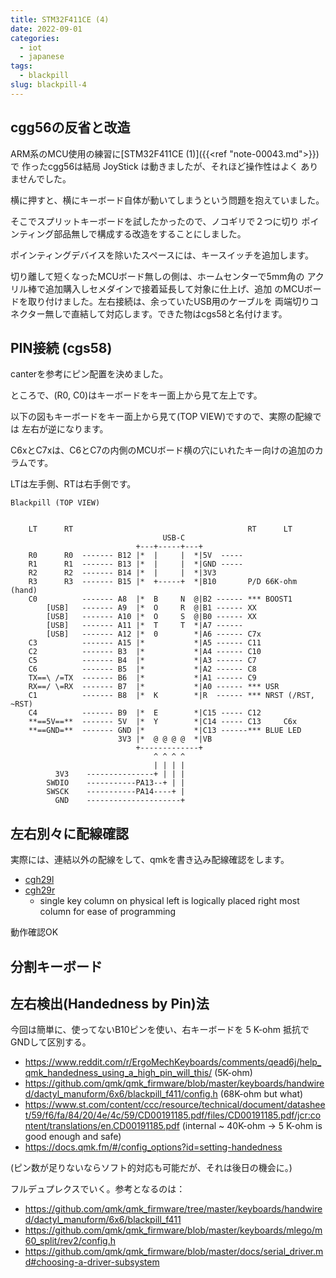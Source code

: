 ```yaml
---
title: STM32F411CE (4)
date: 2022-09-01
categories:
  - iot
  - japanese
tags:
  - blackpill
slug: blackpill-4
---
```


## cgg56の反省と改造

ARM系のMCU使用の練習に[STM32F411CE (1)]({{<ref "note-00043.md">}})で
作ったcgg56は結局 JoyStick は動きましたが、それほど操作性はよく
ありませんでした。

横に押すと、横にキーボード自体が動いてしまうという問題を抱えていました。

そこでスプリットキーボードを試したかったので、ノコギリで２つに切り
ポインティング部品無しで構成する改造をすることにしました。

ポインティングデバイスを除いたスペースには、キースイッチを追加します。

切り離して短くなったMCUボード無しの側は、ホームセンターで5mm角の
アクリル棒で追加購入しセメダインで接着延長して対象に仕上げ、追加
のMCUボードを取り付けました。左右接続は、余っていたUSB用のケーブルを
両端切りコネクター無しで直結して対応します。できた物はcgs58と名付けます。

## PIN接続 (cgs58)

canterを参考にピン配置を決めました。

ところで、(R0, C0)はキーボードをキー面上から見て左上です。

以下の図もキーボードをキー面上から見て(TOP VIEW)ですので、実際の配線では
左右が逆になります。

C6xとC7xは、C6とC7の内側のMCUボード横の穴にいれたキー向けの追加のカラムです。

LTは左手側、RTは右手側です。

```
Blackpill (TOP VIEW)


    LT      RT                                       RT      LT
                                  USB-C
                            +---+-----+---+
    R0      R0  ------- B12 |*  |     |  *|5V  -----
    R1      R1  ------- B13 |*  |     |  *|GND -----
    R2      R2  ------- B14 |*  |     |  *|3V3
    R3      R3  ------- B15 |*  +-----+  *|B10       P/D 66K-ohm (hand)
    C0          ------- A8  |*  B     N  @|B2 ------ *** BOOST1
        [USB]   ------- A9  |*  O     R  @|B1 ------ XX
        [USB]   ------- A10 |*  O     S  @|B0 ------ XX
        [USB]   ------- A11 |*  T     T  *|A7 ------ 
        [USB]   ------- A12 |*  0        *|A6 ------ C7x
    C3          ------- A15 |*           *|A5 ------ C11  
    C2          ------- B3  |*           *|A4 ------ C10  
    C5          ------- B4  |*           *|A3 ------ C7 
    C6          ------- B5  |*           *|A2 ------ C8
    TX==\ /=TX  ------- B6  |*           *|A1 ------ C9 
    RX==/ \=RX  ------- B7  |*           *|A0 ------ *** USR
    C1          ------- B8  |*  K        *|R  ------ *** NRST (/RST, ~RST)
    C4          ------- B9  |*  E        *|C15 ----- C12
    **==5V==**  ------- 5V  |*  Y        *|C14 ----- C13     C6x
    **==GND=**  ------- GND |*           *|C13 ------*** BLUE LED
                        3V3 |*  @ @ @ @  *|VB
                            +-------------+
                                ^ ^ ^ ^
                                | | | |
          3V3    ---------------+ | | |
        SWDIO    -----------PA13--+ | |
        SWSCK    -----------PA14----+ |
          GND    ---------------------+
```

## 左右別々に配線確認

実際には、連結以外の配線をして、qmkを書き込み配線確認をします。

* [cgh29l](https://github.com/osamuaoki/qmk_firmware/tree/osamu1/keyboards/cgh29l)
* [cgh29r](https://github.com/osamuaoki/qmk_firmware/tree/osamu1/keyboards/cgh29r)
  * single key column on physical left is logically placed right most
    column for ease of programming

動作確認OK

## 分割キーボード

## 左右検出(Handedness by Pin)法

今回は簡単に、使ってないB10ピンを使い、右キーボードを 5 K-ohm 抵抗でGNDして区別する。

* https://www.reddit.com/r/ErgoMechKeyboards/comments/qead6j/help_qmk_handedness_using_a_high_pin_will_this/ (5K-ohm)
* https://github.com/qmk/qmk_firmware/blob/master/keyboards/handwired/dactyl_manuform/6x6/blackpill_f411/config.h (68K-ohm but what)
* https://www.st.com/content/ccc/resource/technical/document/datasheet/59/f6/fa/84/20/4e/4c/59/CD00191185.pdf/files/CD00191185.pdf/jcr:content/translations/en.CD00191185.pdf
  (internal ~ 40K-ohm -> 5 K-ohm is good enough and safe)
* https://docs.qmk.fm/#/config_options?id=setting-handedness

(ピン数が足りないならソフト的対応も可能だが、それは後日の機会に。)

フルデュプレクスでいく。参考となるのは：

* https://github.com/qmk/qmk_firmware/tree/master/keyboards/handwired/dactyl_manuform/6x6/blackpill_f411
* https://github.com/qmk/qmk_firmware/blob/master/keyboards/mlego/m60_split/rev2/config.h
* https://github.com/qmk/qmk_firmware/blob/master/docs/serial_driver.md#choosing-a-driver-subsystem

<!-- vim: se ai tw=79: -->

